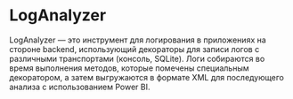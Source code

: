 # LogAnalyzer
LogAnalyzer — это инструмент для логирования в приложениях на стороне backend, использующий декораторы для записи логов с различными транспортами (консоль, SQLite). Логи собираются во время выполнения методов, которые помечены специальным декоратором, а затем выгружаются в формате XML для последующего анализа с использованием Power BI.
